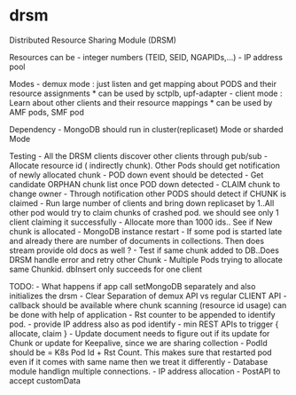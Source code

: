 # drsm
Distributed Resource Sharing Module (DRSM)

Resources can be
    - integer numbers (TEID, SEID, NGAPIDs,...)
    - IP address pool

Modes
    - demux mode : just listen and get mapping about PODS and their resource assignments
        * can be used by sctplb, upf-adapter
    - client mode : Learn about other clients and their resource mappings
        * can be used by AMF pods, SMF pod

Dependency
    - MongoDB should run in cluster(replicaset) Mode or sharded Mode

Testing
    -  All the DRSM clients discover other clients through pub/sub
    -  Allocate resource id ( indirectly chunk). Other Pods should get notification of newly allocated chunk
    -  POD down event should be detected
    -  Get candidate ORPHAN chunk list once POD down detected
    -  CLAIM chunk to change owner
    -  Through notification other PODS should detect if CHUNK is claimed
    -  Run large number of clients and bring down replicaset by 1..All other pod would try to claim chunks of crashed pod.
       we should see only 1 client claiming it successfully
    -  Allocate more than 1000 ids.. See if New chunk is allocated
    -  MongoDB instance restart
    -  If some pod is started late and already there are number of documents in collections. Then does stream provide
       old docs as well ?
    - Test if same chunk added to DB..Does DRSM handle error and retry other Chunk
    - Multiple Pods trying to allocate same Chunkid. dbInsert only succeeds for one client

TODO:
    -  What happens if app call setMongoDB separately and also initializes the drsm
    -  Clear Separation of demux API vs regular CLIENT API
    -  callback should be available where chunk scanning (resource id usage) can be done with help of application
    -  Rst counter to be appended to identify pod.
    -  provide IP address also as pod identify
    -  min REST APIs to trigger { allocate, claim }
    -  Update document needs to figure out if its update for Chunk or update for Keepalive, since we are sharing collection
    -  PodId should be = K8s Pod Id + Rst Count. This makes sure that restarted pod even if it comes with same name then we treat it differently
    -  Database module handlign multiple connections.
    -  IP address allocation
    -  PostAPI to accept customData
